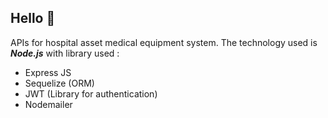 ## Hello :wave:

APIs for hospital asset medical equipment system. The technology used is **_Node.js_** with library used :

- Express JS
- Sequelize (ORM)
- JWT (Library for authentication)
- Nodemailer
